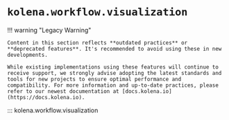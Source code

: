 # `kolena.workflow.visualization`

!!! warning "Legacy Warning"

    Content in this section reflects **outdated practices** or **deprecated features**. It's recommended to avoid using these in new developments.

    While existing implementations using these features will continue to receive support, we strongly advise adopting the latest standards and tools for new projects to ensure optimal performance and compatibility. For more information and up-to-date practices, please refer to our newest documentation at [docs.kolena.io](https://docs.kolena.io).

::: kolena.workflow.visualization
